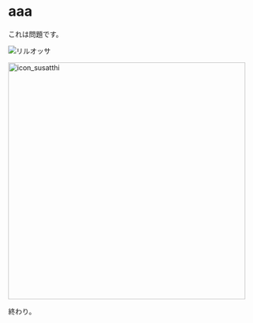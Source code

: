 # aaa

これは問題です。

![リルオッサ](https://user-images.githubusercontent.com/13707135/190532197-9562fd91-0b98-4907-b073-59c51b8b5732.jpeg)

<img width="481" alt="icon_susatthi" src="https://user-images.githubusercontent.com/13707135/190532274-33d2959a-3e4e-4cd0-accf-45e687808ae1.png">

終わり。
